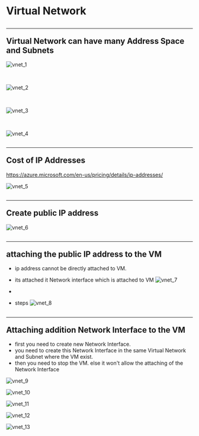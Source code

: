# Virtual Network

## <hr/>Virtual Network can have many Address Space and Subnets
![vnet_1](images/virtual_network/vnet_1.png)

<br/>

![vnet_2](images/virtual_network/vnet_2.png)

<br/>

![vnet_3](images/virtual_network/vnet_3.png)

<br/>

![vnet_4](images/virtual_network/vnet_4.png)

## <hr/>Cost of IP Addresses
https://azure.microsoft.com/en-us/pricing/details/ip-addresses/

![vnet_5](images/virtual_network/vnet_5.png)


## <hr/>Create public IP address

![vnet_6](images/virtual_network/vnet_6.png)


## <hr/> attaching the public IP address to the VM
- ip address cannot be directly attached to VM.
- its attached it Network interface which is attached to VM
![vnet_7](images/virtual_network/vnet_7.png)

- 
- steps
![vnet_8](images/virtual_network/vnet_8.png)


## <hr/>Attaching addition Network Interface to the VM
- first you need to create new Network Interface.
-  you need to create this Network Interface in the same Virtual Network and Subnet where the VM exist.
- then you need to stop the VM. else it won't allow the attaching of the Network Interface

![vnet_9](images/virtual_network/vnet_9.png)

![vnet_10](images/virtual_network/vnet_10.png)

![vnet_11](images/virtual_network/vnet_11.png)

![vnet_12](images/virtual_network/vnet_12.png)

![vnet_13](images/virtual_network/vnet_13.png)